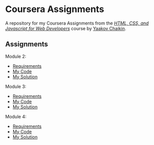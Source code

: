 # Coursera Assignments
A repository for my Coursera Assignments from the [_HTML, CSS, and Javascript for Web Developers_](https://www.coursera.org/learn/html-css-javascript-for-web-developers) course by [Yaakov Chaikin](https://clearlydecoded.com/about/).

## Assignments

Module 2:
- [Requirements](https://github.com/jhu-ep-coursera/fullstack-course4/blob/master/assignments/assignment2/Assignment-2.md)
- [My Code](https://github.com/jellypuff/coursera-assignments/tree/gh-pages/module2-solution)
- [My Solution](https://jellypuff.github.io/coursera-assignments/module2-solution/)

Module 3:
- [Requirements](https://github.com/jhu-ep-coursera/fullstack-course4/blob/master/assignments/assignment3/Assignment-3.md)
- [My Code](https://github.com/jellypuff/coursera-assignments/tree/gh-pages/module3-solution)
- [My Solution](https://jellypuff.github.io/coursera-assignments/module3-solution/)

Module 4:
- [Requirements](https://github.com/jhu-ep-coursera/fullstack-course4/blob/master/assignments/assignment4/Assignment-4.md)
- [My Code](https://github.com/jellypuff/coursera-assignments/tree/gh-pages/module4-solution)
- [My Solution](https://jellypuff.github.io/coursera-assignments/module4-solution/)
